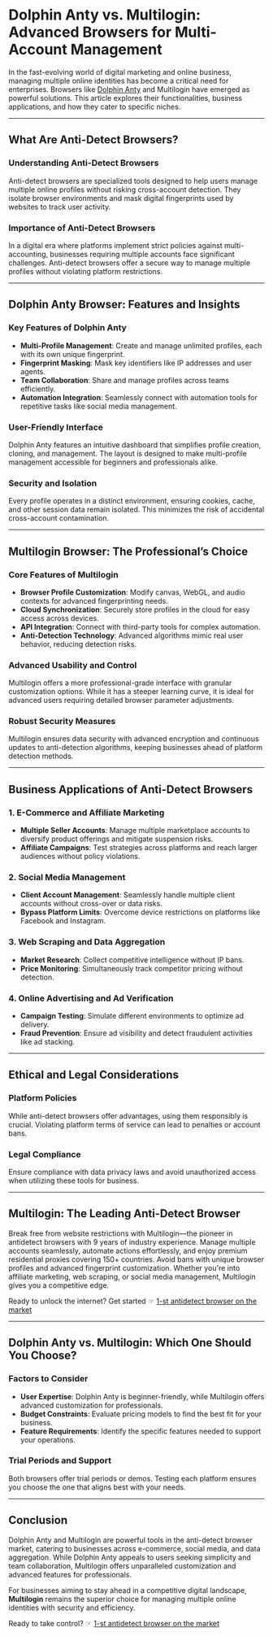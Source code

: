 # Dolphin Anty vs. Multilogin: Advanced Browsers for Multi-Account Management

In the fast-evolving world of digital marketing and online business, managing multiple online identities has become a critical need for enterprises. Browsers like [Dolphin Anty](https://dolphin-anty.com/) and Multilogin have emerged as powerful solutions. This article explores their functionalities, business applications, and how they cater to specific niches.

---

## What Are Anti-Detect Browsers?

### Understanding Anti-Detect Browsers

Anti-detect browsers are specialized tools designed to help users manage multiple online profiles without risking cross-account detection. They isolate browser environments and mask digital fingerprints used by websites to track user activity.

### Importance of Anti-Detect Browsers

In a digital era where platforms implement strict policies against multi-accounting, businesses requiring multiple accounts face significant challenges. Anti-detect browsers offer a secure way to manage multiple profiles without violating platform restrictions.

---

## Dolphin Anty Browser: Features and Insights

### Key Features of Dolphin Anty

- **Multi-Profile Management**: Create and manage unlimited profiles, each with its own unique fingerprint.
- **Fingerprint Masking**: Mask key identifiers like IP addresses and user agents.
- **Team Collaboration**: Share and manage profiles across teams efficiently.
- **Automation Integration**: Seamlessly connect with automation tools for repetitive tasks like social media management.

### User-Friendly Interface

Dolphin Anty features an intuitive dashboard that simplifies profile creation, cloning, and management. The layout is designed to make multi-profile management accessible for beginners and professionals alike.

### Security and Isolation

Every profile operates in a distinct environment, ensuring cookies, cache, and other session data remain isolated. This minimizes the risk of accidental cross-account contamination.

---

## Multilogin Browser: The Professional’s Choice

### Core Features of Multilogin

- **Browser Profile Customization**: Modify canvas, WebGL, and audio contexts for advanced fingerprinting needs.
- **Cloud Synchronization**: Securely store profiles in the cloud for easy access across devices.
- **API Integration**: Connect with third-party tools for complex automation.
- **Anti-Detection Technology**: Advanced algorithms mimic real user behavior, reducing detection risks.

### Advanced Usability and Control

Multilogin offers a more professional-grade interface with granular customization options. While it has a steeper learning curve, it is ideal for advanced users requiring detailed browser parameter adjustments.

### Robust Security Measures

Multilogin ensures data security with advanced encryption and continuous updates to anti-detection algorithms, keeping businesses ahead of platform detection methods.

---

## Business Applications of Anti-Detect Browsers

### 1. E-Commerce and Affiliate Marketing

- **Multiple Seller Accounts**: Manage multiple marketplace accounts to diversify product offerings and mitigate suspension risks.
- **Affiliate Campaigns**: Test strategies across platforms and reach larger audiences without policy violations.

### 2. Social Media Management

- **Client Account Management**: Seamlessly handle multiple client accounts without cross-over or data risks.
- **Bypass Platform Limits**: Overcome device restrictions on platforms like Facebook and Instagram.

### 3. Web Scraping and Data Aggregation

- **Market Research**: Collect competitive intelligence without IP bans.
- **Price Monitoring**: Simultaneously track competitor pricing without detection.

### 4. Online Advertising and Ad Verification

- **Campaign Testing**: Simulate different environments to optimize ad delivery.
- **Fraud Prevention**: Ensure ad visibility and detect fraudulent activities like ad stacking.

---

## Ethical and Legal Considerations

### Platform Policies

While anti-detect browsers offer advantages, using them responsibly is crucial. Violating platform terms of service can lead to penalties or account bans.

### Legal Compliance

Ensure compliance with data privacy laws and avoid unauthorized access when utilizing these tools for business.

---

## Multilogin: The Leading Anti-Detect Browser

Break free from website restrictions with Multilogin—the pioneer in antidetect browsers with 9 years of industry experience. Manage multiple accounts seamlessly, automate actions effortlessly, and enjoy premium residential proxies covering 150+ countries. Avoid bans with unique browser profiles and advanced fingerprint customization. Whether you're into affiliate marketing, web scraping, or social media management, Multilogin gives you a competitive edge.

Ready to unlock the internet? Get started ☞ [1-st antidetect browser on the market](https://bit.ly/multIlogin)

---

## Dolphin Anty vs. Multilogin: Which One Should You Choose?

### Factors to Consider

- **User Expertise**: Dolphin Anty is beginner-friendly, while Multilogin offers advanced customization for professionals.
- **Budget Constraints**: Evaluate pricing models to find the best fit for your business.
- **Feature Requirements**: Identify the specific features needed to support your operations.

### Trial Periods and Support

Both browsers offer trial periods or demos. Testing each platform ensures you choose the one that aligns best with your needs.

---

## Conclusion

Dolphin Anty and Multilogin are powerful tools in the anti-detect browser market, catering to businesses across e-commerce, social media, and data aggregation. While Dolphin Anty appeals to users seeking simplicity and team collaboration, Multilogin offers unparalleled customization and advanced features for professionals.

For businesses aiming to stay ahead in a competitive digital landscape, **Multilogin** remains the superior choice for managing multiple online identities with security and efficiency.

Ready to take control? ☞ [1-st antidetect browser on the market](https://bit.ly/multIlogin)
